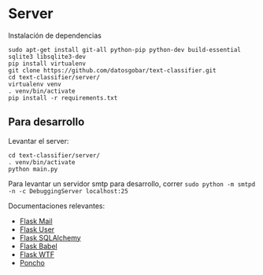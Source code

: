 # Server

Instalación de dependencias 
```
sudo apt-get install git-all python-pip python-dev build-essential sqlite3 libsqlite3-dev
pip install virtualenv
git clone https://github.com/datosgobar/text-classifier.git
cd text-classifier/server/
virtualenv venv
. venv/bin/activate
pip install -r requirements.txt

```

## Para desarrollo

Levantar el server:
```
cd text-classifier/server/
. venv/bin/activate
python main.py
```

Para levantar un servidor smtp para desarrollo, correr `sudo python -m smtpd -n -c DebuggingServer localhost:25`

Documentaciones relevantes:
- [Flask Mail](https://pythonhosted.org/Flask-Mail/)
- [Flask User](https://pythonhosted.org/Flask-User/)
- [Flask SQLAlchemy](http://flask-sqlalchemy.pocoo.org/)
- [Flask Babel](https://pythonhosted.org/Flask-Babel/)
- [Flask WTF](http://flask.pocoo.org/docs/0.11/patterns/wtforms/)
- [Poncho](http://argob.github.io/poncho/)